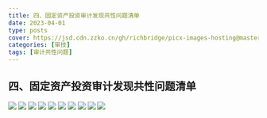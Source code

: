 ```yaml
---
title: 四、固定资产投资审计发现共性问题清单
date: 2023-04-01
type: posts
cover: https://jsd.cdn.zzko.cn/gh/richbridge/picx-images-hosting@master/thumbnail/audit.png
categories: [审技]
tags: [审计共性问题]
---
```

## 四、固定资产投资审计发现共性问题清单

![](https://img.richfan.site/audit/审计发现共性问题清单/四、固定资产投资审计发现共性问题清单/固定资产投资审计发现共性问题清单_页面_039.webp)
![](https://img.richfan.site/audit/审计发现共性问题清单/四、固定资产投资审计发现共性问题清单/固定资产投资审计发现共性问题清单_页面_040.webp)
![](https://img.richfan.site/audit/审计发现共性问题清单/四、固定资产投资审计发现共性问题清单/固定资产投资审计发现共性问题清单_页面_041.webp)
![](https://img.richfan.site/audit/审计发现共性问题清单/四、固定资产投资审计发现共性问题清单/固定资产投资审计发现共性问题清单_页面_042.webp)
![](https://img.richfan.site/audit/审计发现共性问题清单/四、固定资产投资审计发现共性问题清单/固定资产投资审计发现共性问题清单_页面_043.webp)
![](https://img.richfan.site/audit/审计发现共性问题清单/四、固定资产投资审计发现共性问题清单/固定资产投资审计发现共性问题清单_页面_044.webp)
![](https://img.richfan.site/audit/审计发现共性问题清单/四、固定资产投资审计发现共性问题清单/固定资产投资审计发现共性问题清单_页面_045.webp)
![](https://img.richfan.site/audit/审计发现共性问题清单/四、固定资产投资审计发现共性问题清单/固定资产投资审计发现共性问题清单_页面_046.webp)
![](https://img.richfan.site/audit/审计发现共性问题清单/四、固定资产投资审计发现共性问题清单/固定资产投资审计发现共性问题清单_页面_047.webp)
![](https://img.richfan.site/audit/审计发现共性问题清单/四、固定资产投资审计发现共性问题清单/固定资产投资审计发现共性问题清单_页面_048.webp)

